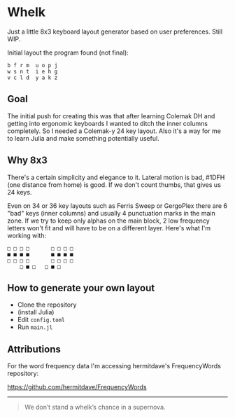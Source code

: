 # Whelk

Just a little 8x3 keyboard layout generator based on user preferences. Still WIP. 

Initial layout the program found (not final):
```
b f r m  u o p j
w s n t  i e h g
v c l d  y a k z
```

## Goal

The initial push for creating this was that after learning Colemak DH and getting into ergonomic keyboards I wanted to ditch the inner columns completely. So I needed a Colemak-y 24 key layout. Also it's a way for me to learn Julia and make something potentially useful.

## Why 8x3

There's a certain simplicity and elegance to it. Lateral motion is bad, #1DFH (one distance from home) is good. If we don't count thumbs, that gives us 24 keys.

Even on 34 or 36 key layouts such as Ferris Sweep or GergoPlex there are 6 "bad" keys (inner columns) and usually 4 punctuation marks in the main zone. If we try to keep only alphas on the main block, 2 low frequency letters won't fit and will have to be on a different layer. Here's what I'm working with:
```
□ □ □ □       □ □ □ □
■ ■ ■ ■       ■ ■ ■ ■
□ □ □ □       □ □ □ □
    □ ■ □   □ ■ □
```

## How to generate your own layout

- Clone the repository
- (install Julia)
- Edit `config.toml`
- Run `main.jl`

## Attributions

For the word frequency data I'm accessing hermitdave's FrequencyWords repository:

https://github.com/hermitdave/FrequencyWords

---

> We don’t stand a whelk’s chance in a supernova.